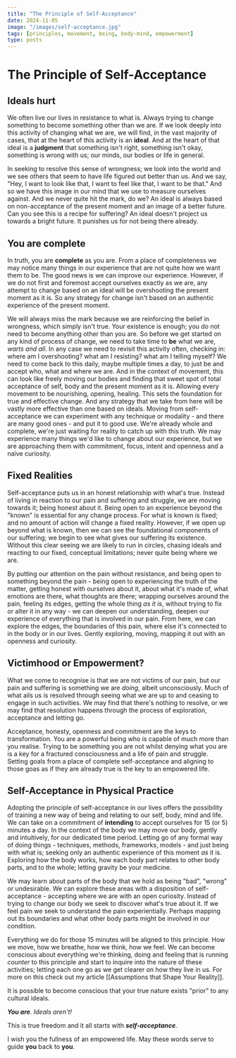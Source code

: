 ```yaml
---
title: "The Principle of Self-Acceptance"
date: 2024-11-05
image: "/images/self-acceptance.jpg"
tags: [principles, movement, being, body-mind, empowerment]
type: posts
---
```


# The Principle of Self-Acceptance
## Ideals hurt
We often live our lives in resistance to what is. Always trying to change something to become something other than we are. If we look deeply into this activity of changing what we are, we will find, in the vast majority of cases, that at the heart of this activity is an **ideal**. And at the heart of that ideal is a **judgment** that something isn't right, something isn't okay, something is wrong with us; our minds, our bodies or life in general. 

In seeking to resolve this sense of wrongness; we look into the world and we see others that seem to have life figured out better than us. And we say, "Hey, I want to look like that, I want to feel like that, I want to be that." And so we have this image in our mind that we use to measure ourselves against. And we never quite hit the mark, do we? An ideal is always based on non-acceptance of the present moment and an image of a better future. Can you see this is a recipe for suffering? An ideal doesn't project us towards a bright future. It punishes us for not being there already.
## You are complete
In truth, you are **complete** as you are. From a place of completeness we may notice many things in our experience that are not quite how we want them to be. The good news is we can improve our experience. However, if we do not first and foremost accept ourselves exactly as we are, any attempt to change based on an ideal will be overshooting the present moment as it is. So any strategy for change isn't based on an authentic experience of the present moment. 

We will always miss the mark because we are reinforcing the belief in wrongness, which simply isn't true. Your existence is enough; you do not need to become anything other than you are. So before we get started on any kind of process of change, we need to take time to **be** what we are, *warts and all*. In any case we need to revisit this activity often, checking in: where am I overshooting? what am I resisting? what am I telling myself? We need to come back to this daily, maybe multiple times a day, to just be and accept who, what and where we are. And in the context of movement, this can look like freely moving our bodies and finding that sweet spot of total acceptance of self, body and the present moment as it is. Allowing every movement to be nourishing, opening, healing. This sets the foundation for true and effective change. 
And any strategy that we take from here will be vastly more effective than one based on ideals. Moving from self-acceptance we can experiment with any technique or modality - and there are many good ones - and put it to good use. We're already whole and complete, we're just waiting for reality to catch up with this truth. We may experience many things we'd like to change about our experience, but we are approaching them with commitment, focus, intent and openness and a naïve curiosity. 
## Fixed Realities
Self-acceptance puts us in an honest relationship with what's true. Instead of living in reaction to our pain and suffering and struggle, we are moving towards it; being honest about it. Being open to an experience beyond the "known" is essential for any change process. For what is known is fixed; and no amount of action will change a fixed reality. However, if we open up beyond what is known, then we can see the foundational components of our suffering; we begin to see what gives our suffering its existence. Without this clear seeing we are likely to run in circles, chasing ideals and reacting to our fixed, conceptual limitations; never quite being where we are. 

By putting our attention on the pain without resistance, and being open to something beyond the pain - being open to experiencing the truth of the matter, getting honest with ourselves about it, about what it's made of, what emotions are there, what thoughts are there; wrapping ourselves around the pain, feeling its edges, getting the whole thing *as it is*, without trying to fix or alter it in any way - we can deepen our understanding, deepen our experience of everything that is involved in our pain. From here, we can explore the edges, the boundaries of this pain, where else it's connected to in the body or in our lives. Gently exploring, moving, mapping it out with an openness and curiosity. 
## Victimhood or Empowerment?
What we come to recognise is that we are not victims of our pain, but our pain and suffering is something we are *doing*, albeit unconsciously. Much of what ails us is resolved through seeing what we are up to and ceasing to engage in such activities. We may find that there's nothing to resolve, or we may find that resolution happens through the process of exploration, acceptance and letting go.

Acceptance, honesty, openness and commitment are the keys to transformation. You are a powerful being who is capable of much more than you realise. Trying to be something you are not whilst denying what you are is a key for a fractured consciousness and a life of pain and struggle. Setting goals from a place of complete self-acceptance and aligning to those goas as if they are already true is the key to an empowered life. 
## Self-Acceptance in Physical Practice
Adopting the principle of self-acceptance in our lives offers the possibility of training a new way of being and relating to our self, body, mind and life. We can take on a commitment of **intending** to accept ourselves for 15 (or 5) minutes a day. In the context of the body we may move our body, gently and intuitively, for our dedicated time period. Letting go of any formal way of doing things - techniques, methods, frameworks, models - and just being with what is; seeking only an authentic experience of this moment *as* it is. Exploring how the body works, how each body part relates to other body parts, and to the whole; letting gravity be your medicine. 

We may learn about parts of the body that we hold as being "bad", "wrong" or undesirable. We can explore these areas with a disposition of self-acceptance - accepting where we are with an open curiosity. Instead of trying to change our body we seek to discover what's true about it. If we feel pain we seek to understand the pain experientially. Perhaps mapping out its boundaries and what other body parts might be involved in our condition. 

Everything we do for those 15 minutes will be aligned to this principle. How we move, how we breathe, how we think, how we feel. We can become conscious about everything we're thinking, doing and feeling that is running *counter* to this principle and start to inquire into the nature of these activities; letting each one go as we get clearer on how they live in us. For more on this check out my article [[Assumptions that Shape Your Reality]].

It is possible to become conscious that your true nature exists "prior" to any cultural ideals.

***You are**. Ideals aren't!*

This is true freedom and it all starts with ***self-acceptance***. 

I wish you the fullness of an empowered life. May these words serve to guide **you** back to **you**. 
